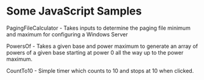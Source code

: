 # Some JavaScript Samples

PagingFileCalculator - Takes inputs to determine the paging file minimum and maximum for configuring a Windows Server

PowersOf - Takes a given base and power maximum to generate an array of powers of a given base starting at power 0 all the way up to the power maximum.

CountTo10 - Simple timer which counts to 10 and stops at 10 when clicked.
